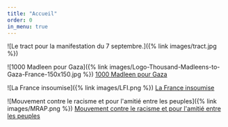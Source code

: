 ```yaml
---
title: "Accueil"
order: 0
in_menu: true
---
```

![Le tract pour la manifestation du 7 septembre.]({% link images/tract.jpg %})

![1000 Madleen pour Gaza]({% link images/Logo-Thousand-Madleens-to-Gaza-France-150x150.jpg %}) [1000 Madleen pour Gaza](https://obu75.github.io/marche-unitaire-94-pour-gaza/1000%20madleen%20to%20gaza.html)

![La France insoumise]({% link images/LFI.png %}) [La France insoumise](https://obu75.github.io/marche-unitaire-94-pour-gaza/la%20france%20insoumise%2094.html)

![Mouvement contre le racisme et pour l'amitié entre les peuples]({% link images/MRAP.png %}) [Mouvement contre le racisme et pour l'amitié entre les peuples](https://obu75.github.io/marche-unitaire-94-pour-gaza/mrap.html)
